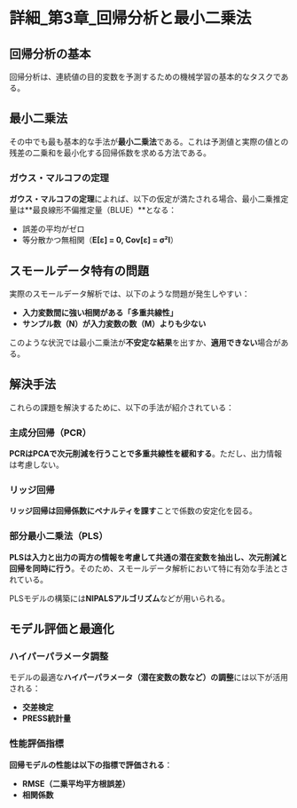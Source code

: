 # 詳細_第3章_回帰分析と最小二乗法

## 回帰分析の基本

回帰分析は、連続値の目的変数を予測するための機械学習の基本的なタスクである。

## 最小二乗法

その中でも最も基本的な手法が**最小二乗法**である。これは予測値と実際の値との残差の二乗和を最小化する回帰係数を求める方法である。

### ガウス・マルコフの定理

**ガウス・マルコフの定理**によれば、以下の仮定が満たされる場合、最小二乗推定量は**最良線形不偏推定量（BLUE）**となる：

- 誤差の平均がゼロ
- 等分散かつ無相関（**E[ε] = 0, Cov[ε] = σ²I**）

## スモールデータ特有の問題

実際のスモールデータ解析では、以下のような問題が発生しやすい：

- **入力変数間に強い相関がある「多重共線性」**
- **サンプル数（N）が入力変数の数（M）よりも少ない**

このような状況では最小二乗法が**不安定な結果**を出すか、**適用できない**場合がある。

## 解決手法

これらの課題を解決するために、以下の手法が紹介されている：

### 主成分回帰（PCR）

**PCRはPCAで次元削減を行うことで多重共線性を緩和する**。ただし、出力情報は考慮しない。

### リッジ回帰

**リッジ回帰は回帰係数にペナルティを課す**ことで係数の安定化を図る。

### 部分最小二乗法（PLS）

**PLSは入力と出力の両方の情報を考慮して共通の潜在変数を抽出し、次元削減と回帰を同時に行う**。そのため、スモールデータ解析において特に有効な手法とされている。

PLSモデルの構築には**NIPALSアルゴリズム**などが用いられる。

## モデル評価と最適化

### ハイパーパラメータ調整

モデルの最適な**ハイパーパラメータ（潜在変数の数など）の調整**には以下が活用される：
- **交差検定**
- **PRESS統計量**

### 性能評価指標

**回帰モデルの性能は以下の指標で評価される**：
- **RMSE（二乗平均平方根誤差）**
- **相関係数**
